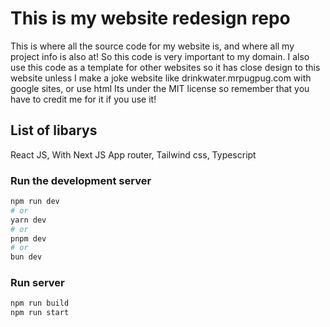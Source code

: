 # This is my website redesign repo
This is where all the source code for my website is, and where all my project info is also at! So this code is very important to my domain.
I also use this code as a template for other websites so it has close design to this website unless I make a joke website like drinkwater.mrpugpug.com with google sites, or use html
Its under the MIT license so remember that you have to credit me for it if you use it!

## List of libarys
React JS, With Next JS App router,
Tailwind css,
Typescript

### Run the development server

```bash
npm run dev
# or
yarn dev
# or
pnpm dev
# or
bun dev
```

### Run server

```bash
npm run build
npm run start
```
